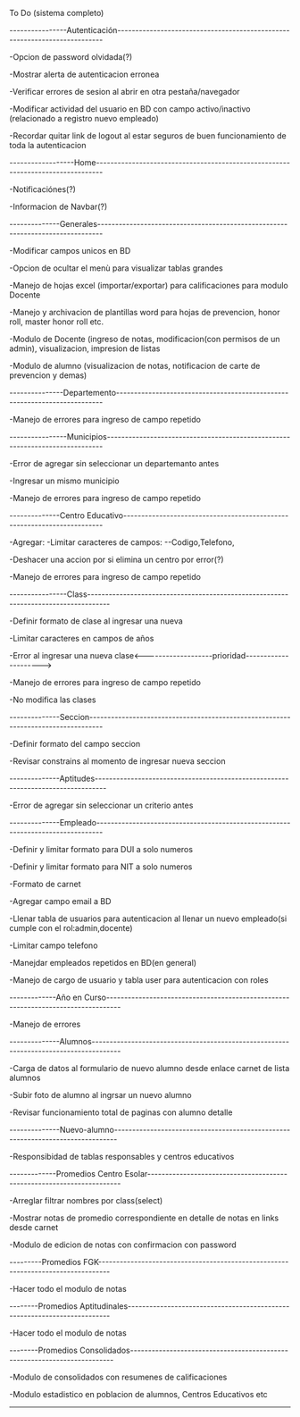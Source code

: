 To Do (sistema completo)

----------------Autenticación--------------------------------------------------------------------------

-Opcion de password olvidada(?)

-Mostrar alerta de autenticacion erronea

-Verificar errores de sesion al abrir en otra pestaña/navegador

-Modificar actividad del usuario en BD con campo activo/inactivo (relacionado a registro nuevo empleado)

-Recordar quitar link de logout al estar seguros de buen funcionamiento de toda la autenticacion

------------------Home--------------------------------------------------------------------------------

-Notificaciónes(?)

-Informacion de Navbar(?)


--------------Generales-------------------------------------------------------------------------------

-Modificar campos unicos en BD

-Opcion de ocultar el menù para visualizar tablas grandes

-Manejo de hojas excel (importar/exportar) para calificaciones para modulo Docente

-Manejo y archivacion de plantillas word para hojas de prevencion, honor roll, master honor roll etc.

-Modulo de Docente (ingreso de notas, modificacion(con permisos de un admin), visualizacion, impresion de listas

-Modulo de alumno (visualizacion de notas, notificacion de carte de prevencion y demas)



---------------Departemento--------------------------------------------------------------------------

-Manejo de errores para ingreso de campo repetido


----------------Municipios-----------------------------------------------------------------------------

-Error de agregar sin seleccionar un departemanto antes

-Ingresar un mismo municipio

-Manejo de errores para ingreso de campo repetido



--------------Centro Educativo------------------------------------------------------------------------

-Agregar: -Limitar caracteres de campos: --Codigo,Telefono,

-Deshacer una accion por si elimina un centro por error(?)

-Manejo de errores para ingreso de campo repetido


----------------Class------------------------------------------------------------------------------------

-Definir formato de clase al ingresar una nueva

-Limitar caracteres en campos de años

-Error al ingresar una nueva clase<-------------------prioridad--------------------->

-Manejo de errores para ingreso de campo repetido

-No modifica las clases


--------------Seccion----------------------------------------------------------------------------------

-Definir formato del campo seccion

-Revisar constrains al momento de ingresar nueva seccion


--------------Aptitudes---------------------------------------------------------------------------------

-Error de agregar sin seleccionar un criterio antes


--------------Empleado--------------------------------------------------------------------------------

-Definir y limitar formato para DUI a solo numeros

-Definir y limitar formato para NIT a solo numeros

-Formato de carnet

-Agregar campo email a BD

-Llenar tabla de usuarios para autenticacion al llenar un nuevo empleado(si cumple con el rol:admin,docente)

-Limitar campo telefono

-Manejdar empleados repetidos en BD(en general)

-Manejo de cargo de usuario y tabla user para autenticacion con roles


-------------Año en Curso----------------------------------------------------------------------------------

-Manejo de errores


--------------Alumnos--------------------------------------------------------------------------------------

-Carga de datos al formulario de nuevo alumno desde enlace carnet de lista alumnos

-Subir foto de alumno al ingrsar un nuevo alumno

-Revisar funcionamiento total de paginas con alumno detalle


--------------Nuevo-alumno-------------------------------------------------------------------------------

-Responsibidad de tablas responsables y centros educativos



-------------Promedios Centro Esolar----------------------------------------------------------------------

-Arreglar filtrar nombres por class(select)

-Mostrar notas de promedio correspondiente en detalle de notas en links desde carnet

-Modulo de edicion de notas con confirmacion con password


---------Promedios FGK---------------------------------------------------------------------------------

-Hacer todo el modulo de notas


--------Promedios Aptitudinales-------------------------------------------------------------------------

-Hacer todo el modulo de notas


--------Promedios Consolidados-------------------------------------------------------------------------

-Modulo de consolidados con resumenes de calificaciones

-Modulo estadistico en poblacion de alumnos, Centros Educativos etc


--------------------------------------------------
